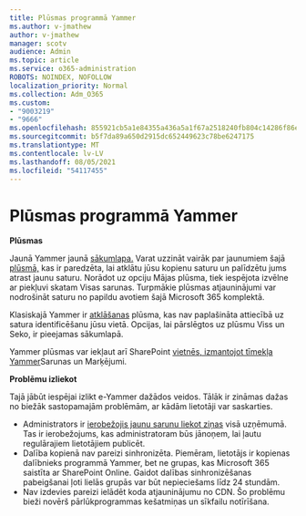 ```yaml
---
title: Plūsmas programmā Yammer
ms.author: v-jmathew
author: v-jmathew
manager: scotv
audience: Admin
ms.topic: article
ms.service: o365-administration
ROBOTS: NOINDEX, NOFOLLOW
localization_priority: Normal
ms.collection: Adm_O365
ms.custom:
- "9003219"
- "9666"
ms.openlocfilehash: 855921cb5a1e84355a436a5a1f67a2518240fb804c14286f86e7f2fca306bb30
ms.sourcegitcommit: b5f7da89a650d2915dc652449623c78be6247175
ms.translationtype: MT
ms.contentlocale: lv-LV
ms.lasthandoff: 08/05/2021
ms.locfileid: "54117455"
---
```

# <a name="feeds-in-yammer"></a>Plūsmas programmā Yammer

**Plūsmas**

Jaunā Yammer jaunā [sākumlapa.](https://support.microsoft.com/office/what-s-in-the-yammer-home-feed-8fff52dd-5b38-468c-b963-fa4c6a4f9254) Varat uzzināt vairāk par jaunumiem šajā [plūsmā,](https://techcommunity.microsoft.com/t5/yammer-blog/yammer-discovery-what-is-in-my-feed/ba-p/1596230) kas ir paredzēta, lai atklātu jūsu kopienu saturu un palīdzētu jums atrast jaunu saturu. Norādot uz opciju Mājas plūsma, tiek iespējota izvēlne ar piekļuvi skatam Visas sarunas. Turpmākie plūsmas atjauninājumi var nodrošināt saturu no papildu avotiem šajā Microsoft 365 komplektā.

Klasiskajā Yammer ir [atklāšanas](https://support.microsoft.com/office/what-s-in-the-yammer-discovery-feed-28ba9a79-2bde-4e7c-8420-db2296c3ca49) plūsma, kas nav paplašināta attiecībā uz satura identificēšanu jūsu vietā. Opcijas, lai pārslēgtos uz plūsmu Viss un Seko, ir pieejamas sākumlapā.

Yammer plūsmas var iekļaut arī SharePoint [vietnēs, izmantojot tīmekļa Yammer](https://support.microsoft.com/office/use-a-yammer-web-part-in-sharepoint-online-a53cfa0c-3d09-42c8-a286-1038a81c59da)Sarunas un Marķējumi.

**Problēmu izliekot**

Tajā jābūt iespējai izlikt e-Yammer dažādos veidos. Tālāk ir zināmas dažas no biežāk sastopamajām problēmām, ar kādām lietotāji var saskarties.

- Administrators ir [ierobežojis jaunu sarunu liekot ziņas](https://support.microsoft.com/office/restrict-all-company-posts-in-yammer-3219d2ae-db15-4c9f-9dd2-28559ae39a97) visā uzņēmumā. Tas ir ierobežojums, kas administratoram būs jānoņem, lai ļautu regulārajiem lietotājiem publicēt.
- Dalība kopienā nav pareizi sinhronizēta. Piemēram, lietotājs ir kopienas dalībnieks programmā Yammer, bet ne grupas, kas Microsoft 365 saistīta ar SharePoint Online. Gaidot dalības sinhronizēšanas pabeigšanai ļoti lielās grupās var būt nepieciešams līdz 24 stundām.
- Nav izdevies pareizi ielādēt koda atjauninājumu no CDN. Šo problēmu bieži novērš pārlūkprogrammas kešatmiņas un sīkfailu notīrīšana.
